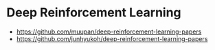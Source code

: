 Deep Reinforcement Learning
======
* https://github.com/muupan/deep-reinforcement-learning-papers
* https://github.com/junhyukoh/deep-reinforcement-learning-papers
